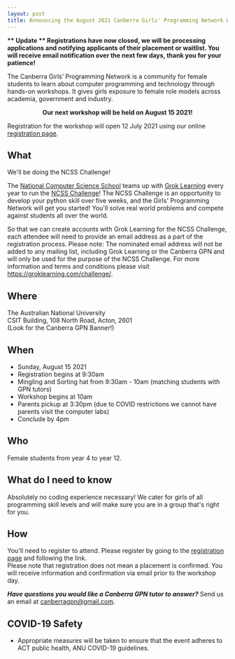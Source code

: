 ```yaml
---
layout: post
title: Announcing the August 2021 Canberra Girls' Programming Network Workshop
---
```


<!--
<p><strong><center>** REGISTRATIONS FOR THIS EVENT WILL OPEN Monday 12 July 2021 **</center></strong></p>
-->

<p><strong>
** Update **
Registrations have now closed, we will be processing applications and notifying applicants of their placement or waitlist.
You will receive email notification over the next few days, thank you for your patience! </strong></p>


The Canberra Girls’ Programming Network is a community for female students to learn about computer programming and technology through hands-on workshops. It gives girls exposure to female role models across academia, government and industry.


<p><strong><center>Our next workshop will be held on August 15 2021!</center></strong></p>

Registration for the workshop will open 12 July 2021 using our online [registration page](/register). 


## What

We'll be doing the NCSS Challenge!

The [National Computer Science School](http://www.ncss.edu.au/) teams up with [Grok Learning](https://groklearning.com/) every year to run the [NCSS Challenge](https://groklearning.com/challenge/)! The NCSS Challenge is an opportunity to develop your python skill over five weeks, and the Girls' Programming Network will get you started! You'll solve real world problems and compete against students all over the world.

So that we can create accounts with Grok Learning for the NCSS Challenge, each attendee will need to provide an email address as a part of the registration process. Please note: The nominated email address will not be added to any mailing list, including Grok Learning or the Canberra GPN and will only be used for the purpose of the NCSS Challenge. For more information and terms and conditions please visit https://groklearning.com/challenge/. 


## Where

The Australian National University\
CSIT Building, 108 North Road, Acton, 2601\
(Look for the Canberra GPN Banner!)

## When

* Sunday, August 15 2021
* Registration begins at 9:30am
* Mingling and Sorting hat from 9:30am - 10am (matching students with GPN tutors)
* Workshop begins at 10am
* Parents pickup at 3:30pm (due to COVID restrictions we cannot have parents visit the computer labs)
* Conclude by 4pm

## Who

Female students from year 4 to year 12.

## What do I need to know

Absolutely no coding experience necessary! We cater for girls of all programming skill levels and will make sure you are in a group that's right for you. 

## How

You'll need to register to attend. Please register by going to the [registration page](/register) and following the link.\
Please note that registration does not mean a placement is confirmed. You will receive information and confirmation via email prior to the workshop day.

_**Have questions you would like a Canberra GPN tutor to answer?**_ Send us an email at [canberragpn@gmail.com](mailto:canberragpn@gmail.com).

## COVID-19 Safety

* Appropriate measures will be taken to ensure that the event adheres to ACT public health, ANU COVID-19 guidelines.

